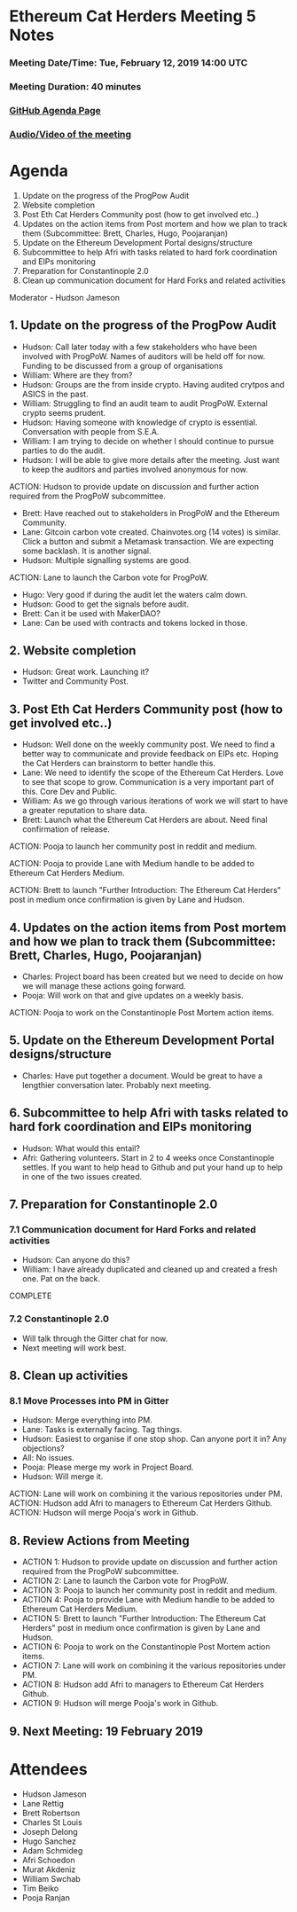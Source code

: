 # Ethereum Cat Herders Meeting 5 Notes
### Meeting Date/Time: Tue, February 12, 2019 14:00 UTC
### Meeting Duration: 40 minutes
### [GitHub Agenda Page](https://github.com/ethereum-cat-herders/process/issues/3)
### [Audio/Video of the meeting]()

# Agenda
1. Update on the progress of the ProgPow Audit
1. Website completion
1. Post Eth Cat Herders Community post (how to get involved etc..)
1. Updates on the action items from Post mortem and how we plan to track them (Subcommittee: Brett, Charles, Hugo, Poojaranjan)
1. Update on the Ethereum Development Portal designs/structure
1. Subcommittee to help Afri with tasks related to hard fork coordination and EIPs monitoring
1. Preparation for Constantinople 2.0
1. Clean up communication document for Hard Forks and related activities 
    
Moderator - Hudson Jameson

## 1. Update on the progress of the ProgPow Audit 
- Hudson: Call later today with a few stakeholders who have been involved with ProgPoW. Names of auditors will be held off for now. Funding to be discussed from a group of organisations 
- William: Where are they from? 
- Hudson: Groups are the from inside crypto. Having audited crytpos and ASICS in the past.
- William: Struggling to find an audit team to audit ProgPoW. External crypto seems prudent.
- Hudson: Having someone with knowledge of crypto is essential. Conversation with people from S.E.A.
- William: I am trying to decide on whether I should continue to pursue parties to do the audit.
- Hudson: I will be able to give more details after the meeting. Just want to keep the auditors and parties involved anonymous for now.

ACTION: Hudson to provide update on discussion and further action required from the ProgPoW subcommittee.

- Brett: Have reached out to stakeholders in ProgPoW and the Ethereum Community.
- Lane: Gitcoin carbon vote created. Chainvotes.org (14 votes) is similar. Click a button and submit a Metamask transaction. We are expecting some backlash. It is another signal.
- Hudson: Multiple signalling systems are good.

ACTION: Lane to launch the Carbon vote for ProgPoW.

- Hugo: Very good if during the audit let the waters calm down.
- Hudson: Good to get the signals before audit. 
- Brett: Can it be used with MakerDAO?
- Lane: Can be used with contracts and tokens locked in those.

## 2. Website completion
- Hudson: Great work. Launching it?
- Twitter and Community Post.

## 3. Post Eth Cat Herders Community post (how to get involved etc..)
- Hudson: Well done on the weekly community post. We need to find a better way to communicate and provide feedback on EIPs etc. Hoping the Cat Herders can brainstorm to better handle this.
- Lane: We need to identify the scope of the Ethereum Cat Herders. Love to see that scope to grow. Communication is a very important part of this. Core Dev and Public.
- William: As we go through various iterations of work we will start to have a greater reputation to share data.
- Brett: Launch what the Ethereum Cat Herders are about. Need final confirmation of release.

ACTION: Pooja to launch her community post in reddit and medium.

ACTION: Pooja to provide Lane with Medium handle to be added to Ethereum Cat Herders Medium.

ACTION: Brett to launch "Further Introduction: The Ethereum Cat Herders" post in medium once confirmation is given by Lane and Hudson.


## 4. Updates on the action items from Post mortem and how we plan to track them (Subcommittee: Brett, Charles, Hugo, Poojaranjan)
- Charles: Project board has been created but we need to decide on how we will manage these actions going forward.
- Pooja: Will work on that and give updates on a weekly basis.

ACTION: Pooja to work on the Constantinople Post Mortem action items. 

## 5. Update on the Ethereum Development Portal designs/structure
- Charles: Have put together a document. Would be great to have a lengthier conversation later. Probably next meeting.

## 6. Subcommittee to help Afri with tasks related to hard fork coordination and EIPs monitoring
- Hudson: What would this entail?
- Afri: Gathering volunteers. Start in 2 to 4 weeks once Constantinople settles. If you want to help head to Github and put your hand up to help in one of the two issues created.

## 7. Preparation for Constantinople 2.0 
### 7.1 Communication document for Hard Forks and related activities 
- Hudson: Can anyone do this?
- William: I have already duplicated and cleaned up and created a fresh one. Pat on the back. 

COMPLETE

### 7.2 Constantinople 2.0
 - Will talk through the Gitter chat for now.
 - Next meeting will work best.

## 8. Clean up activities
### 8.1 Move Processes into PM in Gitter
- Hudson: Merge everything into PM.
- Lane: Tasks is externally facing. Tag things.
- Hudson: Easiest to organise if one stop shop. Can anyone port it in? Any objections? 
- All: No issues.
- Pooja: Please merge my work in Project Board.
- Hudson: Will merge it.

ACTION: Lane will work on combining it the various repositories under PM.
ACTION: Hudson add Afri to managers to Ethereum Cat Herders Github.
ACTION: Hudson will merge Pooja's work in Github. 

## 8. Review Actions from Meeting

- ACTION 1: Hudson to provide update on discussion and further action required from the ProgPoW subcommittee.
- ACTION 2: Lane to launch the Carbon vote for ProgPoW.
- ACTION 3: Pooja to launch her community post in reddit and medium.
- ACTION 4: Pooja to provide Lane with Medium handle to be added to Ethereum Cat Herders Medium.
- ACTION 5: Brett to launch "Further Introduction: The Ethereum Cat Herders" post in medium once confirmation is given by Lane and Hudson.
- ACTION 6: Pooja to work on the Constantinople Post Mortem action items. 
- ACTION 7: Lane will work on combining it the various repositories under PM.
- ACTION 8: Hudson add Afri to managers to Ethereum Cat Herders Github.
- ACTION 9: Hudson will merge Pooja's work in Github. 

## 9. Next Meeting: 19 February 2019

# Attendees
- Hudson Jameson
- Lane Rettig
- Brett Robertson
- Charles St Louis
- Joseph Delong
- Hugo Sanchez
- Adam Schmideg
- Afri Schoedon
- Murat Akdeniz
- William Swchab
- Tim Beiko
- Pooja Ranjan
